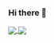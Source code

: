 ### Hi there 👋


<a href="https://github.com/ClassmateLin/Helly">
  <img align="center" src="https://github-readme-stats.vercel.app/api/pin/?username=ClassmateLin&repo=Helly" />
</a>
<a href="https://github.com/ClassmateLin/CyShop">
  <img align="center" src="https://github-readme-stats.vercel.app/api/pin/?username=ClassmateLin&repo=CyShop" />
</a>


